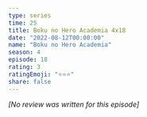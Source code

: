 ```yaml
---
type: series
time: 25
title: Boku no Hero Academia 4x18
date: "2022-08-12T00:00:00"
name: "Boku no Hero Academia"
season: 4
episode: 18
rating: 3
ratingEmoji: "⭐️⭐️⭐️"
share: false
---
```


_[No review was written for this episode]_
